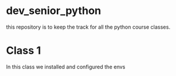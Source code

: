 # dev_senior_python
this repository is to keep the track for all the python course classes.

# Class 1
In this class we installed and configured the envs